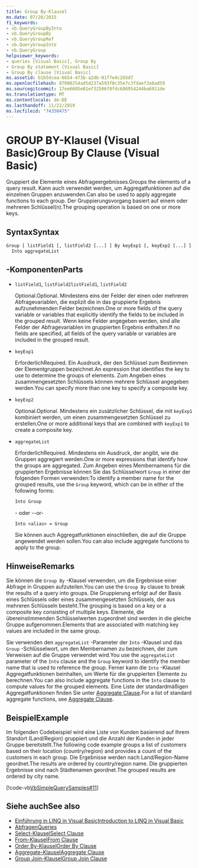 ```yaml
---
title: Group By-Klausel
ms.date: 07/20/2015
f1_keywords:
- vb.QueryGroupByInto
- vb.QueryGroupBy
- vb.QueryGroupRef
- vb.QueryGroupInto
- vb.QueryGroup
helpviewer_keywords:
- queries [Visual Basic], Group By
- Group By statement [Visual Basic]
- Group By clause [Visual Basic]
ms.assetid: b1b5dcea-6654-473b-a2db-01f7e4c265d7
ms.openlocfilehash: 87080254ad5d237a593f0c35e7c3fdaef3a8ad59
ms.sourcegitcommit: 17ee6605e01ef32506f8fdc686954244ba6911de
ms.translationtype: MT
ms.contentlocale: de-DE
ms.lasthandoff: 11/22/2019
ms.locfileid: "74350475"
---
```

# <a name="group-by-clause-visual-basic"></a><span data-ttu-id="bdfd9-102">GROUP BY-Klausel (Visual Basic)</span><span class="sxs-lookup"><span data-stu-id="bdfd9-102">Group By Clause (Visual Basic)</span></span>
<span data-ttu-id="bdfd9-103">Gruppiert die Elemente eines Abfrageergebnisses.</span><span class="sxs-lookup"><span data-stu-id="bdfd9-103">Groups the elements of a query result.</span></span> <span data-ttu-id="bdfd9-104">Kann auch verwendet werden, um Aggregatfunktionen auf die einzelnen Gruppen anzuwenden.</span><span class="sxs-lookup"><span data-stu-id="bdfd9-104">Can also be used to apply aggregate functions to each group.</span></span> <span data-ttu-id="bdfd9-105">Der Gruppierungsvorgang basiert auf einem oder mehreren Schlüssel(n).</span><span class="sxs-lookup"><span data-stu-id="bdfd9-105">The grouping operation is based on one or more keys.</span></span>  
  
## <a name="syntax"></a><span data-ttu-id="bdfd9-106">Syntax</span><span class="sxs-lookup"><span data-stu-id="bdfd9-106">Syntax</span></span>  
  
```vb  
Group [ listField1 [, listField2 [...] ] By keyExp1 [, keyExp2 [...] ]  
  Into aggregateList  
```  
  
## <a name="parts"></a><span data-ttu-id="bdfd9-107">-Komponenten</span><span class="sxs-lookup"><span data-stu-id="bdfd9-107">Parts</span></span>  
  
- <span data-ttu-id="bdfd9-108">`listField1`, `listField2`</span><span class="sxs-lookup"><span data-stu-id="bdfd9-108">`listField1`, `listField2`</span></span>  
  
     <span data-ttu-id="bdfd9-109">Optional.</span><span class="sxs-lookup"><span data-stu-id="bdfd9-109">Optional.</span></span> <span data-ttu-id="bdfd9-110">Mindestens eins der Felder der einen oder mehreren Abfragevariablen, die explizit die in das gruppierte Ergebnis aufzunehmenden Felder bezeichnen.</span><span class="sxs-lookup"><span data-stu-id="bdfd9-110">One or more fields of the query variable or variables that explicitly identify the fields to be included in the grouped result.</span></span> <span data-ttu-id="bdfd9-111">Wenn keine Felder angegeben werden, sind alle Felder der Abfragevariablen im gruppierten Ergebnis enthalten.</span><span class="sxs-lookup"><span data-stu-id="bdfd9-111">If no fields are specified, all fields of the query variable or variables are included in the grouped result.</span></span>  
  
- `keyExp1`  
  
     <span data-ttu-id="bdfd9-112">Erforderlich</span><span class="sxs-lookup"><span data-stu-id="bdfd9-112">Required.</span></span> <span data-ttu-id="bdfd9-113">Ein Ausdruck, der den Schlüssel zum Bestimmen der Elementgruppen bezeichnet.</span><span class="sxs-lookup"><span data-stu-id="bdfd9-113">An expression that identifies the key to use to determine the groups of elements.</span></span> <span data-ttu-id="bdfd9-114">Zum Angeben eines zusammengesetzten Schlüssels können mehrere Schlüssel angegeben werden.</span><span class="sxs-lookup"><span data-stu-id="bdfd9-114">You can specify more than one key to specify a composite key.</span></span>  
  
- `keyExp2`  
  
     <span data-ttu-id="bdfd9-115">Optional.</span><span class="sxs-lookup"><span data-stu-id="bdfd9-115">Optional.</span></span> <span data-ttu-id="bdfd9-116">Mindestens ein zusätzlicher Schlüssel, die mit `keyExp1` kombiniert werden, um einen zusammengesetzten Schlüssel zu erstellen.</span><span class="sxs-lookup"><span data-stu-id="bdfd9-116">One or more additional keys that are combined with `keyExp1` to create a composite key.</span></span>  
  
- `aggregateList`  
  
     <span data-ttu-id="bdfd9-117">Erforderlich</span><span class="sxs-lookup"><span data-stu-id="bdfd9-117">Required.</span></span> <span data-ttu-id="bdfd9-118">Mindestens ein Ausdruck, der angibt, wie die Gruppen aggregiert werden.</span><span class="sxs-lookup"><span data-stu-id="bdfd9-118">One or more expressions that identify how the groups are aggregated.</span></span> <span data-ttu-id="bdfd9-119">Zum Angeben eines Membernamens für die gruppierten Ergebnisse können Sie das Schlüsselwort `Group` in einer der folgenden Formen verwenden:</span><span class="sxs-lookup"><span data-stu-id="bdfd9-119">To identify a member name for the grouped results, use the `Group` keyword, which can be in either of the following forms:</span></span>  
  
    ```vb  
    Into Group  
    ```  
  
     <span data-ttu-id="bdfd9-120">\- oder -</span><span class="sxs-lookup"><span data-stu-id="bdfd9-120">-or-</span></span>  
  
    ```vb  
    Into <alias> = Group  
    ```  
  
     <span data-ttu-id="bdfd9-121">Sie können auch Aggregatfunktionen einschließen, die auf die Gruppe angewendet werden sollen.</span><span class="sxs-lookup"><span data-stu-id="bdfd9-121">You can also include aggregate functions to apply to the group.</span></span>  
  
## <a name="remarks"></a><span data-ttu-id="bdfd9-122">Hinweise</span><span class="sxs-lookup"><span data-stu-id="bdfd9-122">Remarks</span></span>  
 <span data-ttu-id="bdfd9-123">Sie können die `Group By` -Klausel verwenden, um die Ergebnisse einer Abfrage in Gruppen aufzuteilen.</span><span class="sxs-lookup"><span data-stu-id="bdfd9-123">You can use the `Group By` clause to break the results of a query into groups.</span></span> <span data-ttu-id="bdfd9-124">Die Gruppierung erfolgt auf der Basis eines Schlüssels oder eines zusammengesetzten Schlüssels, der aus mehreren Schlüsseln besteht.</span><span class="sxs-lookup"><span data-stu-id="bdfd9-124">The grouping is based on a key or a composite key consisting of multiple keys.</span></span> <span data-ttu-id="bdfd9-125">Elemente, die übereinstimmenden Schlüsselwerten zugeordnet sind werden in die gleiche Gruppe aufgenommen.</span><span class="sxs-lookup"><span data-stu-id="bdfd9-125">Elements that are associated with matching key values are included in the same group.</span></span>  
  
 <span data-ttu-id="bdfd9-126">Sie verwenden den `aggregateList` -Parameter der `Into` -Klausel und das `Group` -Schlüsselwort, um den Membernamen zu bezeichnen, der zum Verweisen auf die Gruppe verwendet wird.</span><span class="sxs-lookup"><span data-stu-id="bdfd9-126">You use the `aggregateList` parameter of the `Into` clause and the `Group` keyword to identify the member name that is used to reference the group.</span></span> <span data-ttu-id="bdfd9-127">Ferner kann die `Into` -Klausel Aggregatfunktionen beinhalten, um Werte für die gruppierten Elemente zu berechnen.</span><span class="sxs-lookup"><span data-stu-id="bdfd9-127">You can also include aggregate functions in the `Into` clause to compute values for the grouped elements.</span></span> <span data-ttu-id="bdfd9-128">Eine Liste der standardmäßigen Aggregatfunktionen finden Sie unter [Aggregate Clause](../../../visual-basic/language-reference/queries/aggregate-clause.md).</span><span class="sxs-lookup"><span data-stu-id="bdfd9-128">For a list of standard aggregate functions, see [Aggregate Clause](../../../visual-basic/language-reference/queries/aggregate-clause.md).</span></span>  
  
## <a name="example"></a><span data-ttu-id="bdfd9-129">Beispiel</span><span class="sxs-lookup"><span data-stu-id="bdfd9-129">Example</span></span>  
 <span data-ttu-id="bdfd9-130">Im folgenden Codebeispiel wird eine Liste von Kunden basierend auf Ihrem Standort (Land/Region) gruppiert und die Anzahl der Kunden in jeder Gruppe bereitstellt.</span><span class="sxs-lookup"><span data-stu-id="bdfd9-130">The following code example groups a list of customers based on their location (country/region) and provides a count of the customers in each group.</span></span> <span data-ttu-id="bdfd9-131">Die Ergebnisse werden nach Land/Region-Name geordnet.</span><span class="sxs-lookup"><span data-stu-id="bdfd9-131">The results are ordered by country/region name.</span></span> <span data-ttu-id="bdfd9-132">Die gruppierten Ergebnisse sind nach Städtenamen geordnet.</span><span class="sxs-lookup"><span data-stu-id="bdfd9-132">The grouped results are ordered by city name.</span></span>  
  
 [!code-vb[VbSimpleQuerySamples#11](~/samples/snippets/visualbasic/VS_Snippets_VBCSharp/VbSimpleQuerySamples/VB/QuerySamples1.vb#11)]  
  
## <a name="see-also"></a><span data-ttu-id="bdfd9-133">Siehe auch</span><span class="sxs-lookup"><span data-stu-id="bdfd9-133">See also</span></span>

- [<span data-ttu-id="bdfd9-134">Einführung in LINQ in Visual Basic</span><span class="sxs-lookup"><span data-stu-id="bdfd9-134">Introduction to LINQ in Visual Basic</span></span>](../../../visual-basic/programming-guide/language-features/linq/introduction-to-linq.md)
- [<span data-ttu-id="bdfd9-135">Abfragen</span><span class="sxs-lookup"><span data-stu-id="bdfd9-135">Queries</span></span>](../../../visual-basic/language-reference/queries/index.md)
- [<span data-ttu-id="bdfd9-136">Select-Klausel</span><span class="sxs-lookup"><span data-stu-id="bdfd9-136">Select Clause</span></span>](../../../visual-basic/language-reference/queries/select-clause.md)
- [<span data-ttu-id="bdfd9-137">From-Klausel</span><span class="sxs-lookup"><span data-stu-id="bdfd9-137">From Clause</span></span>](../../../visual-basic/language-reference/queries/from-clause.md)
- [<span data-ttu-id="bdfd9-138">Order By-Klausel</span><span class="sxs-lookup"><span data-stu-id="bdfd9-138">Order By Clause</span></span>](../../../visual-basic/language-reference/queries/order-by-clause.md)
- [<span data-ttu-id="bdfd9-139">Aggregate-Klausel</span><span class="sxs-lookup"><span data-stu-id="bdfd9-139">Aggregate Clause</span></span>](../../../visual-basic/language-reference/queries/aggregate-clause.md)
- [<span data-ttu-id="bdfd9-140">Group Join-Klausel</span><span class="sxs-lookup"><span data-stu-id="bdfd9-140">Group Join Clause</span></span>](../../../visual-basic/language-reference/queries/group-join-clause.md)

